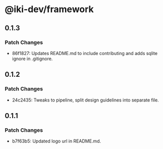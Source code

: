 # @iki-dev/framework

## 0.1.3

### Patch Changes

- 86f1827: Updates README.md to include contributing and adds sqlite ignore in .gitignore.

## 0.1.2

### Patch Changes

- 24c2435: Tweaks to pipeline, split design guidelines into separate file.

## 0.1.1

### Patch Changes

- b7f63b5: Updated logo url in README.md.

